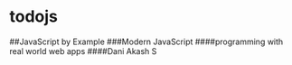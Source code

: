 # todojs

##JavaScript by Example
###Modern JavaScript ####programming with real world web apps
####Dani Akash S

